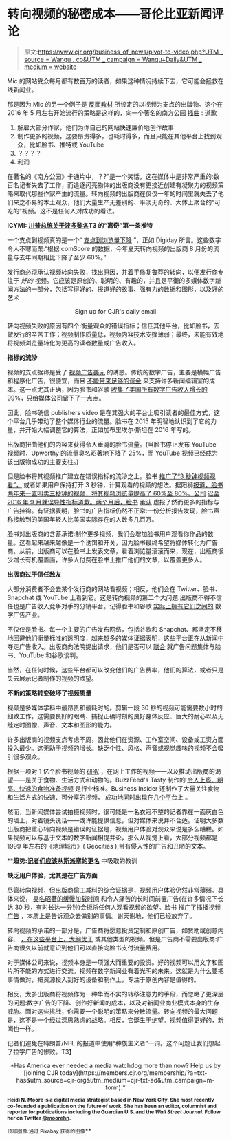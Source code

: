 # 转向视频的秘密成本——哥伦比亚新闻评论

> 原文:[https://www.cjr.org/business_of_news/pivot-to-video.php?UTM _ source = Wanqu . co&UTM _ campaign = Wanqu+Daily&UTM _ medium = website](https://www.cjr.org/business_of_news/pivot-to-video.php?utm_source=wanqu.co&utm_campaign=Wanqu+Daily&utm_medium=website)

Mic 的网站受众每月都有数百万的读者，如果这种情况持续下去，它可能会拯救在线新闻业。

那是因为 Mic 的另一个例子是 [反面教材](https://www.businessinsider.com/miccoms-video-pivot-has-comscore-data-showing-audience-dropping-2017-9) 所设定的以视频为支点的出版物。这个在 2016 年 5 月左右开始流行的策略是这样的，向一个著名的南方公园 [插曲](https://www.youtube.com/watch?v=tO5sxLapAts) : 道歉

1.  解雇大部分作家，他们为你自己的网站快速廉价地创作故事
2.  制作更多的视频，这要昂贵得多，也耗时得多，而且只能在其他平台上找到观众，比如脸书、推特或 YouTube
3.  ？？？？
4.  利润

在著名的《南方公园》卡通片中，？?"是一个笑话，这在媒体中是非常严重的:数百名记者失去了工作，而追逐闪亮物体的出版商没有更接近创建有凝聚力的视频策略来取代那些作家产生的流量。转向视频的出版商在仅仅一年的时间里就失去了他们来之不易的本土观众，他们大量生产无差别的、平淡无奇的、大体上聚合的“可吃的”视频。这不是任何人对成功的看法。

**ICYMI: [川普总统关于波多黎各](https://www.cjr.org/the_media_today/the-media-today-a-curtain-lifts-on-puerto-ricos-dire-straits.php)T3 的“离奇”第一条推特**

一个支点到视频真的是一个“ [支点到浏览量下降](https://digiday.com/media/side-effect-pivot-video-audience-shrinkage/) ”，正如 Digiday 所言。这些数字令人不寒而栗:“根据 comScore 的数据，今年夏天转向视频的出版商 8 月份的流量与去年同期相比下降了至少 60%。”

发行商必须承认视频转向失败，找出原因，并着手修复鲁莽的转向，以便发行商专注于 *好的* 视频。它应该是原创的、聪明的、有趣的，并且是平衡的多媒体数字新闻方法的一部分，包括写得好的、报道好的故事、强有力的数据和图形，以及好的艺术

<center>Sign up for CJR's <nobr>daily email</nobr></center>

转向视频失败的原因有四个:衡量观众的错误指标；信任其他平台，比如脸书，去做发行的辛苦工作；视频制作质量低，视频内容技术支撑薄弱；最终，未能有效地将视频浏览量转化为更高的读者数量或广告收入。

**指标的流沙**

视频的支点据称是受了 [视频广告美元](https://digiday.com/media/publishers-pivoting-video-5-charts/) 的诱惑。传统的数字广告，主要是横幅广告和程序化广告，很便宜，而且 [不能带来足够的资金](https://www.emarketer.com/Report/US-Ad-Spending-eMarketer-Forecast-2017/2001998) 来支持许多新闻编辑室的成本。这一点尤其正确，因为脸书和谷歌 [收集了美国所有数字广告收入增长的 99%](https://www.businessinsider.com/facebook-and-google-dominate-ad-industry-with-a-combined-99-of-growth-2017-4)，只给媒体公司留下了一点点。

因此，脸书确信 publishers video 是在其强大的平台上吸引读者的最佳方式，这个平台几乎带动了整个媒体行业的流量。脸书在 2015 年明智地认识到了它的力量，并开始大幅调整它的算法，正如加布里埃尔·斯坦在 2016 年写的[](https://medium.com/@gabestein/the-viral-publishing-game-is-over-and-we-all-lost-f789b43498ca)。

出版商扭曲他们的内容来获得令人垂涎的脸书流量。(当脸书停止发布 YouTube 视频时，Upworthy 的流量臭名昭著地下降了 25%，而 YouTube 视频已经成为该出版物成功的主要支柱[](https://www.businessinsider.com/facebook-changed-how-the-news-feed-works--and-huge-website-upworthy-suddenly-shrank-in-half-2014-2)。)

但是脸书将其视频推广建立在错误指标的流沙之上。脸书 [推广了“3 秒钟视频观看”，](https://marketingland.com/whats-a-video-view-on-facebook-only-3-seconds-vs-30-at-youtube-128311) 或者如果用户保持打开 3 秒钟，计算观看的视频的想法。据阳狮[报道，脸书两年来一直叫卖三秒钟的视频，将其视频浏览量提高了 60%至 80%。公司](https://www.wsj.com/articles/facebook-overestimated-key-video-metric-for-two-years-1474586951) [迟至 2016 年 9 月](https://www.facebook.com/business/news/facebook-video-metrics-update)[就误导性指标道歉。两个月后，脸书](https://www.wsj.com/articles/facebook-overestimated-key-video-metric-for-two-years-1474586951) [承认](https://money.cnn.com/2016/11/16/technology/facebook-ad-metrics/index.html) 虚报了然而更多的指标与广告挂钩。有证据表明，脸书的广告指标仍然不正常:一份分析报告发现，脸书声称接触到的美国年轻人比美国实际存在的人数多几百万。

脸书对出版商的含蓄承诺:制作更多视频，我们会增加脸书用户观看你作品的数量。这看起来越来越像是一个诱饵和开关，因为脸书最终希望将媒体转化为广告商。从前，出版商可以在脸书上发表文章，看着浏览量滚滚而来，现在，出版商很少增长有机覆盖面，许多人付费在脸书上推广他们的文章，以覆盖更多人。

**出版商过于信任敌友**

大部分消费者不会去某个发行商的网站看视频；相反，他们会在 Twitter、脸书、Snapchat 或 YouTube 上看到它。这是转向视频的第二个大问题:出版商不得不信任也是广告收入竞争对手的分销平台。记得脸书和谷歌 [实际上拥有它们之间的](https://www.businessinsider.com/facebook-and-google-dominate-ad-industry-with-a-combined-99-of-growth-2017-4) 数字广告产业。

不仅仅是脸书。每一个主要的广告发布网络，包括谷歌和 Snapchat、[](https://www.bloomberg.com/view/articles/2017-03-30/only-advertisers-can-fix-the-digital-ad-industry)都坚定不移地回避他们衡量标准的透明度，越来越多的媒体证据表明，这些平台正在从新闻中夺走广告收入。出版商向法院提出请求，他们是否可以 [联合](https://www.nytimes.com/2017/07/09/business/media/google-facebook-news-media-alliance.html) 就广告问题集体与脸书、YouTube 和谷歌谈判。

当然，在任何时候，这些平台都可以改变他们的广告费率，他们的算法，或者只是失去展示记者制作的视频的欲望。

**不断的策略转变破坏了视频质量**

视频是多媒体学科中最昂贵和最耗时的。剪辑一段 30 秒的视频可能需要数小时的细致工作，这需要良好的眼睛、捕捉正确时刻的良好身体反应、巨大的耐心以及无缝定时图像、声音、文本和图形的能力。

许多出版商的视频支点考虑不周，因此他们在资源、工作室空间、设备或工资方面投入最少。这无助于视频的增长。缺乏个性、风格、声音或视觉趣味的视频不会吸引很多观众。

根据一项对 1 亿个脸书视频的 [研究](https://www.fastcompany.com/40458013/report-100-million-facebook-videos-food-most-popular) ，在网上工作的视频——以及推动出版商的渴望——是关于食物、生活方式和动物的。BuzzFeed's Tasty 制作的 [令人上瘾、明亮、快速的食物准备视频](https://www.recode.net/2017/2/14/14594782/buzzfeed-makes-money-from-its-tasty-food-videos-facebook) 是行业标准。Business Insider 还制作了大量关注食物和生活方式的快速、可分享的视频， [成功地同时出现在几个平台上](https://digiday.com/media/business-insider-scaling-youtube-bringing-facebook-videos/) 。

然而，当新闻媒体尝试拍摄视频时，很可能是一名衣冠不整的记者靠在一面灰白色的墙上，对着镜头说话——或许能提供信息，但对媒体来说并不合适。证明大多数出版商把重心转向视频是错误的证据是，视频用户体验对观众来说是多么糟糕。如果视频可以与基于文本的数字新闻相提并论，那么从视觉上看，大部分视频都是 1999 年左右的《地理城市》( Geocities ),带有侵入性的广告和丑陋的文本。

 ****趋势:[记者们应该从斯派塞的更名](https://www.cjr.org/covering_trump/spicer-emmys.php)** 中吸取的教训

**缺乏用户体验，尤其是在广告方面**

尽管转向视频，但出版商偷工减料的综合证据是，视频用户体验仍然非常薄弱。具体来说， [臭名昭著的缓慢加载时间](https://t.co/cMOV2WCogY) 和令人痛苦的长时间前置广告(在许多情况下长达 30 秒，有时长达一分钟)会扼杀任何人观看视频的欲望。脸书 [推广了插播视频广告](https://metro.co.uk/2017/07/26/facebook-could-be-about-to-kill-off-those-horrible-mid-roll-video-ads-6807208/) ，本质上是告诉观众去做别的事情。谢天谢地，他们已经放弃了。

转向视频的承诺的一部分是，广告商将愿意投资定制和原创广告，如赞助或创意内容、 [，在这些平台上，大纲优于](https://www.adweek.com/digital/the-outline-is-making-visual-interactive-content-and-ads-for-a-post-text-internet/) 或其他类型的视频。但是广告商不需要出版商:广告商很久以前就意识到他们可以直接向脸书支付流量费用。

对于媒体公司来说，视频本身是一项强大而重要的投资。好的视频可以用文字和图片所不能的方式进行交流。视频在数字新闻业有着光明的未来。这就是为什么要把事情做对，把资源投入到好的设备和制作上，专注于原创内容是值得的。

相反，太多出版商将视频作为一种华而不实的转移注意力的手段，而忽略了更深层的问题:数字广告的下降、创作好新闻的成本，以及对新闻业商业模式本身的生存威胁。面对这些挑战，你需要一个聪明的策略来分散流量。转向视频的最大问题是，这不是一个经过深思熟虑的战略。相反，它诞生于绝望。视频值得更好的，新闻也一样。

记者们避免在特朗普/NFL 的报道中使用“种族主义者”一词。这个问题让我们想起了拉字广告的惨败。T3】

<center>*Has America ever needed a media watchdog more than now? Help us by [joining CJR today](https://members.cjr.org/membership/?a=txt-has&utm_source=cjr-org&utm_medium=cjr-txt-ad&utm_campaign=m-form).*</center>

<small class="bio-overline">**Heidi N. Moore is a digital media strategist based in New York City. She most recently co-founded a publication on the future of work. She has been an editor, columnist and reporter for publications including the Guardian U.S. and the *Wall Street Journal*. Follow her on Twitter [@moorehn](https://twitter.com/moorehn).**</small>

<small>顶部图像:通过 Pixabay 获得的图像</small>**